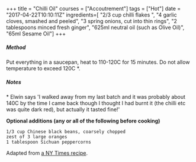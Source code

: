 +++
title = "Chilli Oil"
courses = ["Accoutrement"]
tags = ["Hot"]
date = "2017-04-22T10:10:11Z"
ingredients=[
	"2/3 cup chilli flakes ", 
	"4 garlic cloves, smashed and peeled",
	"3 spring onions, cut into thin rings", 
	"2 tablespoons minced fresh ginger",
	"625ml neutral oil (such as Olive Oil)", 
	"65ml Sesame Oil"]
+++

##### Method
Put everything in a saucepan, heat to 110-120C for 15 minutes.  Do not allow temperature to exceed 120C \*.

##### Notes
\* Elwin says 'I walked away from my last batch and it was probably about 140C by the time I came back though I thought I had burnt it (the chilli etc was quite dark red), but actually it tasted fine!'

**Optional additions (any or all of the following before cooking)**
 
    1/3 cup Chinese black beans, coarsely chopped 
    zest of 3 large oranges 
    1 tablespoon Sichuan peppercorns

Adapted from [a NY Times recipe](http://cooking.nytimes.com/recipes/1016203-chinese-chili-scallion-oil).
